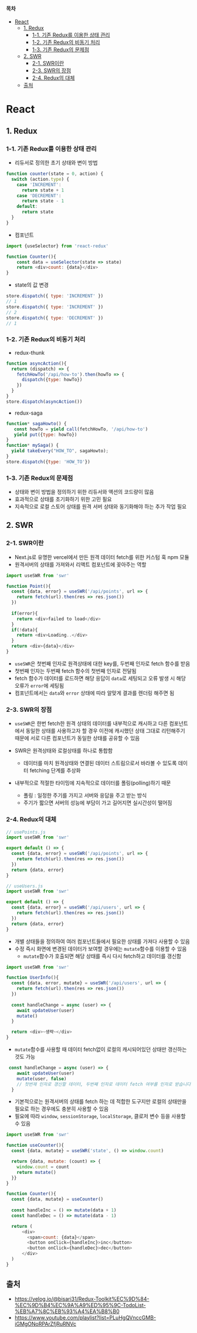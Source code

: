 #### 목차

- [React](#react)
  * [1. Redux](#1-redux)
    + [1-1. 기존 Redux를 이용한 상태 관리](#1-1-기존-redux를-이용한-상태-관리)
    + [1-2. 기존 Redux의 비동기 처리](#1-2-기존-redux의-비동기-처리)
    + [1-3. 기존 Redux의 문제점](#1-3-기존-redux의-문제점)
  * [2. SWR](#2-swr)
    + [2-1. SWR이란](#2-1-swr이란)
    + [2-3. SWR의 장점](#2-3-swr의-장점)
    + [2-4. Redux의 대체](#2-4-redux의-대체)
  * [출처](#출처)



# React

## 1. Redux 

### 1-1. 기존 Redux를 이용한 상태 관리

- 리듀서로 정의한 초기 상태와 변이 방법

```javascript
function counter(state = 0, action) {
  switch (action.type) {
    case 'INCREMENT':
      return state + 1
    case 'DECREMENT':
      return state - 1
    default:
      return state
  }
}
```

- 컴포넌트

```javascript
import {useSelector} from 'react-redux'

function Counter(){
    const data = useSelector(state => state)
    return <div>count: {data}</div>
}
```

- state의 값 변경

```javascript
store.dispatch({ type: 'INCREMENT' })
// 1
store.dispatch({ type: 'INCREMENT' })
// 2
store.dispatch({ type: 'DECREMENT' })
// 1
```



### 1-2. 기존 Redux의 비동기 처리

- redux-thunk

```javascript
function asyncAction(){
  return (dispatch) => {
    fetchHowTo('/api/how-to').then(howTo => {
      dispatch({type: howTo})
    })
  }
}
store.dispatch(asyncAction())
```

- redux-saga

```javascript
function* sagaHowto() {
   const howTo = yield call(fetchHowTo, '/api/how-to')
   yield put({type: howTo})
}
function* mySaga() {
  yield takeEvery("HOW_TO", sagaHowto);
}
store.dispatch({type: 'HOW_TO'})
```



### 1-3. 기존 Redux의 문제점

- 상태와 변이 방법을 정의하기 위한 리듀서와 액션의 코드량이 많음
- 효과적으로 상태를 초기화하기 위한 고민 필요
- 지속적으로 로컬 스토어 상태를 원격 서버 상태와 동기화해야 하는 추가 작업 필요



## 2. SWR

### 2-1. SWR이란

- Next.js로 유명한 vercel에서 만든 원격 데이터 fetch를 위한 커스텀 훅 npm 모듈
- 원격서버의 상태를 가져와서 리액트 컴포넌트에 꽂아주는 역할

```javascript
import useSWR from 'swr'

function Point(){
  const {data, error} = useSWR('/api/points', url => {
    return fetch(url).then(res => res.json())
  })
  
  if(error){
    return <div>failed to load</div>
  }
  if(!data){
    return <div>Loading..</div>
  }
  return <div>{data}</div>
}
```

- `useSWR`은 첫번째 인자로 원격상태에 대한 key를, 두번째 인자로 fetch 함수를 받음
- 첫번째 인자는 두번째 fetch 함수의 첫번째 인자로 전달됨
- fetch  함수가 데이터를 로드하면 해당 응답이 `data`로 세팅되고 오류 발생 시 해당 오류가 `error`에 세팅됨
- 컴포넌트에서는 `data`와 `error` 상태에 따라 알맞게 결과를 렌더링 해주면 됨



### 2-3. SWR의 장점

- `useSWR`은 한번 fetch한 원격 상태의 데이터를 내부적으로 캐시하고 다른 컴포넌트에서 동일한 상태를 사용하고자 할 경우 이전에 캐시했던 상태 그대로 리턴해주기 때문에 서로 다른 컴포넌트가 동일한 상태를 공유할 수 있음

- SWR은 원격상태와 로컬상태를 하나로 통합함
  - 데이터를 마치 원격상태와 연결된 데이터 스트림으로서 바라볼 수 있도록 데이터  fetching 단계를 추상화
- 내부적으로 적절한 타이밍에 지속적으로 데이터를 폴링(polling)하기 때문
  - 폴링 : 일정한 주기를 가지고 서버와 응답을 주고 받는 방식
  - 주기가 짧으면 서버의 성능에 부담이 가고 길어지면 실시간성이 떨어짐



### 2-4. Redux의 대체

```javascript
// usePoints.js
import useSWR from 'swr'

export default () => {
  const {data, error} = useSWR('/api/points', url => {
    return fetch(url).then(res => res.json())
  })
  return {data, error}
}

// useUsers.js
import useSWR from 'swr'

export default () => {
  const {data, error} = useSWR('/api/users', url => {
    return fetch(url).then(res => res.json())
  })
  return {data, error}
}
```

- 개별 상태들을 정의하여 여러 컴포넌트들에서 필요한 상태를 가져다 사용할 수 있음
- 수정 즉시 화면에 변경된 데이터가 보여할 경우에는 `mutate`함수를 이용할 수 있음
  - `mutate`함수가 호출되면 해당 상태를 즉시 다시 fetch하고 데이터를 갱신함

```javascript
import useSWR from 'swr'

function UserInfo(){
  const {data, error, mutate} = useSWR('/api/users', url => {
    return fetch(url).then(res => res.json())
  })
  
  const handleChange = async (user) => {
    await updateUser(user)
    mutate()
  }  

  return <div>~생략~</div>
}
```

- `mutate`함수를 사용할 때 데이터 fetch없이 로컬의 캐시되어있던 상태만 갱신하는 것도 가능

```javascript
 const handleChange = async (user) => {
    await updateUser(user)
    mutate(user, false) 
    // 첫번재 인자로 갱신할 데이터, 두번째 인자로 데이터 fetch 여부를 인자로 받습니다.
  } 
```

- 기본적으로는 원격서버의 상태를 fetch 하는 데 적합한 도구지만 로컬의 상태만을 필요로 하는 경우에도 충분히 사용할 수 있음
- 필요에 따라 `window`, `sessionStorage`, `localStorage`, 클로저 변수 등을 사용할 수 있음

```javascript
import useSWR from 'swr'

function useCounter(){
  const {data, mutate} = useSWR('state', () => window.count)

  return {data, mutate: (count) => {
    window.count = count
    return mutate()
  }}
}

function Counter(){
  const {data, mutate} = useCounter()
  
  const handleInc = () => mutate(data + 1)
  const handleDec = () => mutate(data - 1)

  return (
      <div>
        <span>count: {data}</span>
        <button onClick={handleInc}>inc</button>
        <button onClick={handleDec}>dec</button>
      </div>
  )
}
```





## 출처

- https://velog.io/@bisari31/Redux-Toolkit%EC%9D%84-%EC%9D%B4%EC%9A%A9%ED%95%9C-TodoList-%EB%A7%8C%EB%93%A4%EA%B8%B0
- https://www.youtube.com/playlist?list=PLuHgQVnccGMB-iGMgONoRPArZfjRuRNVc
